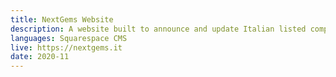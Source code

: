 ```yaml
---
title: NextGems Website
description: A website built to announce and update Italian listed companies about the NextGems conference.
languages: Squarespace CMS
live: https://nextgems.it
date: 2020-11
---
```

